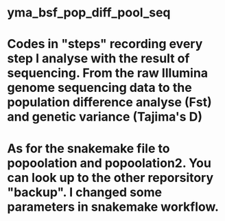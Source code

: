 # yma_bsf_pop_diff_pool_seq
# Codes in "steps" recording every step I analyse with the result of sequencing. From the raw Illumina genome sequencing data to the population difference analyse (Fst) and genetic variance (Tajima's D)
# As for the snakemake file to popoolation and popoolation2. You can look up to the other reporsitory "backup". I changed some parameters in snakemake workflow.

